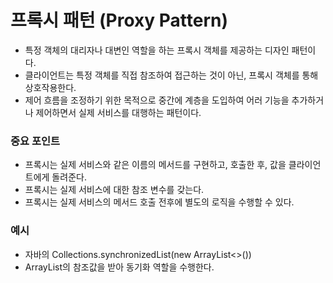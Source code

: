 # 프록시 패턴 (Proxy Pattern)
* 특정 객체의 대리자나 대변인 역할을 하는 프록시 객체를 제공하는 디자인 패턴이다.
* 클라이언트는 특정 객체를 직접 참조하여 접근하는 것이 아닌, 프록시 객체를 통해 상호작용한다.
* 제어 흐름을 조정하기 위한 목적으로 중간에 계층을 도입하여 어러 기능을 추가하거나 제어하면서 실제 서비스를 대행하는 패턴이다.

### 중요 포인트
* 프록시는 실제 서비스와 같은 이름의 메서드를 구현하고, 호출한 후, 값을 클라이언트에게 돌려준다.
* 프록시는 실제 서비스에 대한 참조 변수를 갖는다.
* 프록시는 실제 서비스의 메서드 호출 전후에 별도의 로직을 수행할 수 있다.

### 예시
* 자바의  Collections.synchronizedList(new ArrayList<>())
* ArrayList의 참조값을 받아 동기화 역할을 수행한다.